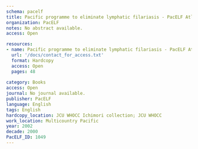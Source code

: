```yaml
---
schema: pacelf
title: Pacific programme to eliminate lymphatic filariasis - PacELF Atlas 2002
organization: PacELF
notes: No abstract available.
access: Open

resources:
- name: Pacific programme to eliminate lymphatic filariasis - PacELF Atlas 2002
  url: '/docs/contact_for_access.txt'
  format: Hardcopy
  access: Open
  pages: 48
 
category: Books
access: Open
journal: No journal available.
publisher: PacELF
language: English 
tags: English 
hardcopy_location: JCU WHOCC Ichimori collection; JCU WHOCC
work_location: Multicountry Pacific
year: 2002
decade: 2000
PacELF_ID: 1049
---
```

